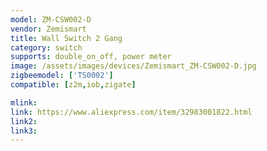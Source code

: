 ```yaml
---
model: ZM-CSW002-D
vendor: Zemismart
title: Wall Switch 2 Gang
category: switch
supports: double_on_off, power meter
image: /assets/images/devices/Zemismart_ZM-CSW002-D.jpg
zigbeemodel: ['TS0002']
compatible: [z2m,iob,zigate]

mlink: 
link: https://www.aliexpress.com/item/32983001822.html
link2: 
link3: 
---
```


